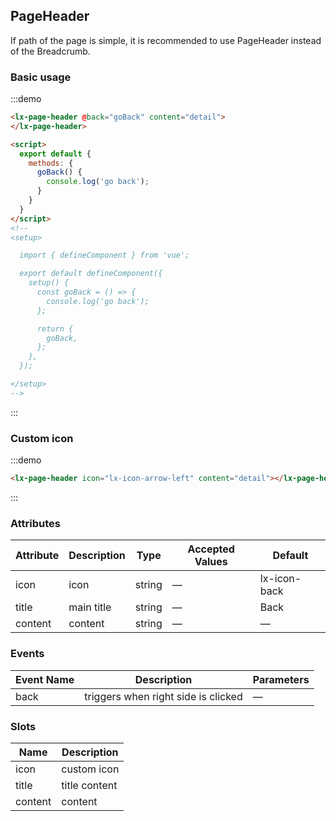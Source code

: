 ## PageHeader

If path of the page is simple, it is recommended to use PageHeader instead of the Breadcrumb.

### Basic usage

:::demo
```html
<lx-page-header @back="goBack" content="detail">
</lx-page-header>

<script>
  export default {
    methods: {
      goBack() {
        console.log('go back');
      }
    }
  }
</script>
<!--
<setup>

  import { defineComponent } from 'vue';

  export default defineComponent({
    setup() {
      const goBack = () => {
        console.log('go back');
      };

      return {
        goBack,
      };
    },
  });

</setup>
-->
```
:::

### Custom icon

:::demo
```html
<lx-page-header icon="lx-icon-arrow-left" content="detail"></lx-page-header>
```
:::

### Attributes
| Attribute | Description   | Type      | Accepted Values               | Default |
|---------- |-------------- |---------- |------------------------------ | ------ |
| icon     |  icon    | string    |  —                            | lx-icon-back   |
| title     | main title    | string    |  —                            | Back   |
| content   | content       | string    |  —                            | —      |

### Events
| Event Name | Description   | Parameters |
|----------- |-------------- |----------- |
| back       | triggers when right side is clicked | — |

### Slots
| Name      | Description            |
|---------- | ---------------------- |
| icon     | custom icon          |
| title     | title content          |
| content   | content                |
